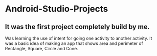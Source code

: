 # Android-Studio-Projects
## It was the first project completely build by me.
Was learning the use of intent for going one activity to another activity.
It was a basic idea of making an app that shows area and perimeter of Rectangle, Square, Circle and Cone.
